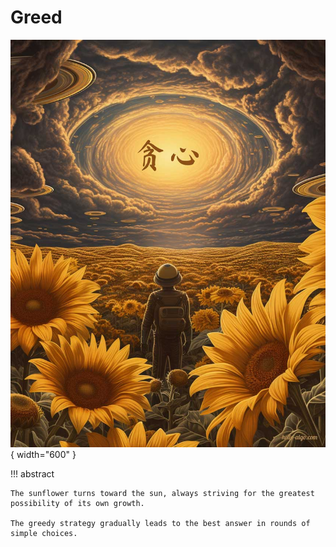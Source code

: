 # Greed

<div class="center-table" markdown>

![Greedy](../assets/covers/chapter_greedy.jpg){ width="600" }

</div>

!!! abstract

    The sunflower turns toward the sun, always striving for the greatest possibility of its own growth.

    The greedy strategy gradually leads to the best answer in rounds of simple choices.

